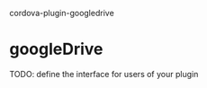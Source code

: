 
cordova-plugin-googledrive

googleDrive
=========

TODO: define the interface for users of your plugin

